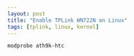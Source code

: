 ```yaml
---
layout: post
title: "Enable TPLink WN722N on Linux"
tags: [tplink, linux, kernel]
---
```


```bash
modprobe ath9k-htc
```
